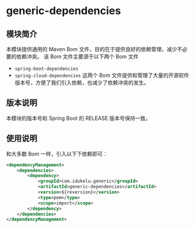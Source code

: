 # generic-dependencies
## 模块简介
本模块提供通用的 Maven Bom 文件，目的在于提供良好的依赖管理，减少不必要的依赖冲突。
该 Bom 文件主要源于以下两个 Bom 文件 
- `spring-boot-dependencies`
- `spring-cloud-dependencies`
这两个 Bom 文件提供和管理了大量的开源软件版本号，方便了我们引入依赖，也减少了依赖冲突的发生。

## 版本说明
本模块的版本号和 Spring Boot 的 RELEASE 版本号保持一致。

## 使用说明
和大多数 Bom 一样，引入以下下依赖即可：
```xml
<dependencyManagement>
    <dependencies>
        <dependency>
            <groupId>com.idukelu.generic</groupId>
            <artifactId>generic-dependencies</artifactId>
            <version>${reversion}</version>
            <type>pom</type>
            <scope>import</scope>
        </dependency>
    </dependencies>
</dependencyManagement>
```
